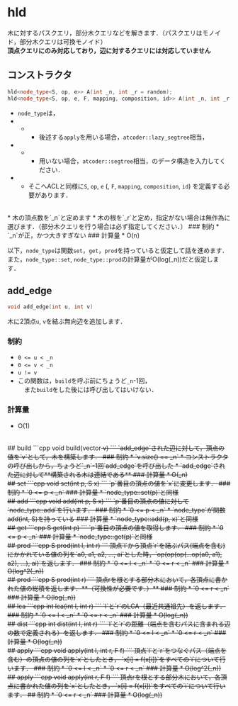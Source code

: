 # hld
木に対するパスクエリ，部分木クエリなどを解きます．（パスクエリはモノイド，部分木クエリは可換モノイド）  
**頂点クエリにのみ対応しており，辺に対するクエリには対応していません**
<br>
## コンストラクタ
```cpp
hld<node_type<S, op, e>> A(int _n, int _r = random);
hld<node_type<S, op, e, F, mapping, composition, id>> A(int _n, int _r = random);
``` 
* `node_type`は，  
* *  - 後述する`apply`を用いる場合，`atcoder::lazy_segtree`相当，  
* *  - 用いない場合，`atcoder::segtree`相当，のデータ構造を入力してください．  
* * そこへACLと同様に`S`, `op`, `e` (, `F`, `mapping`, `composition`, `id`) 
を定義する必要があります．  
<br>
* 木の頂点数を`_n`と定めます  
* 木の根を`_r`と定め，指定がない場合は無作為に選びます．（部分木クエリを行う場合は必ず指定してください．）
### 制約
* `_n`が正，かつ大きすぎない  
### 計算量
* O(n)  
<br>

以下，`node_type`は関数`set`，`get`，`prod`を持っていると仮定して話を進めます．  
また，`node_type::set`, `node_type::prod`の計算量がO(log(_n))だと仮定します．
<br>
## add_edge
```cpp
void add_edge(int u, int v)
```
木に2頂点`u`, `v`を結ぶ無向辺を追加します．
### 制約
* `0 <= u < _n`  
* `0 <= v < _n`  
* `u != v`  
* この関数は，`build`を呼ぶ前にちょうど`_n`-1回，  
　また`build`をした後には呼び出してはいけない．
### 計算量
* O(1)
<br>
## build
```cpp
void build(vector<S> v)
```
`add_edge`された辺に対して，頂点の値を`v`として，木を構築します．
### 制約
* `v.size() == _n`  
* コンストラクタの呼び出しから，ちょうど`_n`-1回`add_edge`を呼び出した  
* `add_edge`された辺に対して**構築される木は連結である**
### 計算量
* O(_n)
<br>
## set
```cpp
void set(int p, S x)
```
`p`番目の頂点の値を`x`に変更します．
### 制約
* `0 <= p < _n`
### 計算量
* `node_type::set(p)`と同様
<br>
## add
```cpp
void add(int p, S x)
```
`p`番目の頂点の値に対して`node_type::add`を行います．
### 制約
* `0 <= p < _n`  
* `node_type`が関数add(int, S)を持っている
### 計算量
* `node_type::add(p, x)`と同様
<br>
## get
```cpp
S get(int p)
```
`p`番目の頂点の値を取得します．
### 制約
* `0 <= p < _n`
### 計算量
* `node_type::get(p)`と同様
<br>
## prod
```cpp
S prod(int l, int r)
```
頂点`l`から頂点`r`を結ぶパス(端点を含む)にかかれている値の列を`a0, a1, a2, ..., ai`とした時，`op(op(op(...op(a0, a1), a2), ...), ai)`を返します．
### 制約
* `0 <= l < _n`  
* `0 <= r < _n`
### 計算量
* O(log^2(_n))
<br>
## prod
```cpp
S prod(int r)
```
頂点rを根とする部分木において，各頂点に書かれた値の総積を返します．**（可換性が必要です．）**
### 制約
* `0 <= r < _n`
### 計算量
* O(log(_n))
<br>
## lca
```cpp
int lca(int l, int r)
```
`l`と`r`のLCA（最近共通祖先）を返します．
### 制約
* `0 <= l < _n`  
* `0 <= r < _n`
### 計算量
* O(log(_n))
<br>
## dist
```cpp
int dist(int l, int r)
```
`l`と`r`の距離（端点を含むパスに含まれる辺の数で定義される）を返します．
### 制約
* `0 <= l < _n`  
* `0 <= r < _n`
### 計算量
* O(log(_n))
<br>
## apply
```cpp
void apply(int l, int r, F f)
```
頂点`l`と`r`をつなぐパス（端点を含む）の頂点の値の列を`x`としたとき，  
`x[i] = f(x[i])`をすべての`i`について行います．
### 制約
* `0 <= l < _n`
* `0 <= r < _n`
### 計算量
* O(log^2(_n))
<br>
## apply
```cpp
void apply(int r, F f)
```
頂点rを根とする部分木において，各頂点に書かれた値の列を`x`としたとき，  
`x[i] = f(x[i])`をすべての`i`について行います．
## 制約
* `0 <= r < _n`
### 計算量
* O(log(_n))
